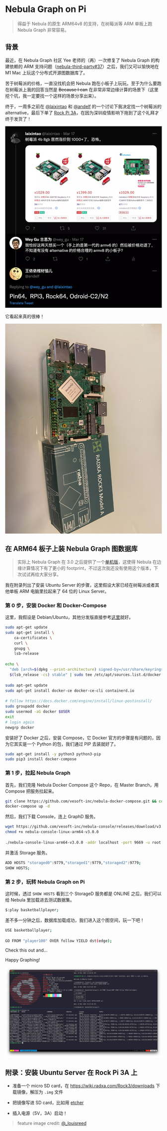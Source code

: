 # Nebula Graph on Pi




> 得益于 Nebula 的原生 ARM64v8 的支持，在树莓派等 ARM 单板上跑 Nebula Graph 非常容易。

<!--more-->

## 背景

最近，在 Nebula Graph 社区 Yee 老师的（再）一次修复了 Nebula Graph 的构建依赖的 ARM 支持问题（[nebula-third-party#37](https://github.com/vesoft-inc/nebula-third-party/pull/37)）之后，我们又可以愉快地在 M1 Mac 上玩这个分布式开源图数据库了。

苦于树莓派的价格，一直没找机会把 Nebula 跑在小板子上玩玩。至于为什么要跑在树莓派上我的回答当然是 ~~Because I can~~ 在非常非常边缘计算的场景下（这里挖个坑，我一定要找一个这样的场景分享出来）。

终于，一周多之前在 [@laixintao](https://twitter.com/laixintao) 和 [@andelf](https://twitter.com/andelf/status/1504295476958404608) 的一个讨论下我决定找一个树莓派的 alternative，最后下单了 [Rock Pi 3A](https://wiki.radxa.com/Rock3/)，在因为深圳疫情影响下拖到了这个礼拜才终于发货了！

![tweet-RPi-alternative](./tweet-RPi-alternative.webp)

它看起来真的很棒！

![rockspi_before](./rockspi_before.webp)

## 在 ARM64 板子上装 Nebula Graph 图数据库

> 实际上 Nebula Graph 在 3.0 之后提供了一个[单机版](https://docs.nebula-graph.com.cn/3.0.1/4.deployment-and-installation/standalone-deployment/)，这使得 Nebula 在边缘计算情况下有了更小的 footprint，不过这次我还没有使用这个版本，下次试试再给大家分享。

我在附录列出了安装 Ubuntu Server 的步骤，这里假设大家已经在树莓派或者其他单板 ARM 电脑里拉起来了 64 位的 Linux Server。

### 第 0 步，安装 Docker 和 Docker-Compose

这里，我假设是 Debian/Ubuntu，其他分发版直接参考[这里](https://docs.docker.com/engine/install/)就好。

```bash
sudo apt-get update
sudo apt-get install \
    ca-certificates \
    curl \
    gnupg \
    lsb-release

echo \
  "deb [arch=$(dpkg --print-architecture) signed-by=/usr/share/keyrings/docker-archive-keyring.gpg] https://download.docker.com/linux/ubuntu \
  $(lsb_release -cs) stable" | sudo tee /etc/apt/sources.list.d/docker.list > /dev/null

sudo apt-get update
sudo apt-get install docker-ce docker-ce-cli containerd.io

# follow https://docs.docker.com/engine/install/linux-postinstall/
sudo groupadd docker
sudo usermod -aG docker $USER
exit
# login again
newgrp docker
```

安装好了 Docker 之后，安装 Compose，它 Docker 官方的步骤是有问题的，因为它其实是一个 Python 的包，我们通过 PIP 去装就好了。

```bash
sudo apt-get install -y python3 python3-pip
sudo pip3 install docker-compose
```

### 第 1 步，拉起 Nebula Graph

首先，我们克隆 Nebula Docker Compose 这个 Repo，在 Master Branch，用 Compose 把服务拉起来。

```bash
git clone https://github.com/vesoft-inc/nebula-docker-compose.git && cd nebula-docker-compose
docker-compose up -d
```

然后，我们下载 Console，连上 GraphD 服务。

```bash
wget https://github.com/vesoft-inc/nebula-console/releases/download/v3.0.0/nebula-console-linux-arm64-v3.0.0
chmod +x nebula-console-linux-arm64-v3.0.0

./nebula-console-linux-arm64-v3.0.0 -addr localhost -port 9669 -u root -p nebula
```

并激活 Storage 服务。

```bash
ADD HOSTS "storaged0":9779,"storaged1":9779,"storaged2":9779;
SHOW HOSTS;
```

### 第 2 步，玩转 Nebula Graph on Pi

这时候，透过 `SHOW HOSTS` 看到三个 StorageD 服务都是 ONLINE 之后，我们可以给 Nebula 里加载进去测试数据集。

```bash
$:play basketballplayer;
```

差不多一分钟之后，数据库加载成功，我们进入这个图空间，玩一下吧！

```bash
USE basketballplayer;

GO FROM "player100" OVER follow YIELD dst(edge);
```

Check this out and...

Happy Graphing!

![Nebula-on-Pi](./Nebula-on-Pi.webp)



## 附录：安装 Ubuntu Server 在 Rock Pi 3A 上

- 准备一个 micro SD card，在  https://wiki.radxa.com/Rock3/downloads 下载镜像，解压为 `.img` 文件

- 把镜像写进 SD card，比如用 [etcher]( https://www.balena.io/etcher/)
- 插入电源（5V，3A）启动！



> feature image credit: [@_louisreed](https://unsplash.com/@_louisreed)

